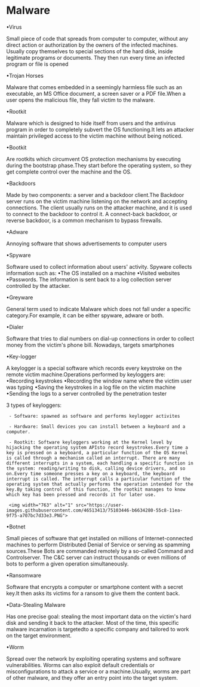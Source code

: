 # Malware

•Virus

Small piece of code that spreads from computer to computer, without any direct action or authorization by the owners of the infected machines. Usually copy themselves to special sections of the hard disk, inside legitimate programs or documents. They then run every time an infected program or file is opened

•Trojan Horses

Malware that comes embedded in a seemingly harmless file such as an executable, an MS Office document, a screen saver or a PDF file.When a user opens the malicious file, they fall victim to the malware.

•Rootkit

Malware which is designed to hide itself from users and the antivirus program in order to completely subvert the OS functioning.It lets an attacker maintain privileged access to the victim machine without being noticed.

•Bootkit

Are rootkits which circumvent OS protection mechanisms by executing during the bootstrap phase.They start before the operating system, so they get complete control over the machine and the OS.

•Backdoors

Made by two components: a server and a backdoor client.The Backdoor server runs on the victim machine listening on the network and accepting connections. The client usually runs on the attacker machine, and it is used to connect to the backdoor to control it. A connect-back backdoor, or reverse backdoor, is a common mechanism to bypass firewalls.

•Adware

Annoying software that shows advertisements to computer users

•Spyware

Software used to collect information about users' activity. Spyware collects information such as: •The OS installed on a machine •Visited websites •Passwords. The information is sent back to a log collection server controlled by the attacker.

•Greyware

 General term used to indicate Malware which does not fall under a specific category.For example, it can be either spyware, adware or both.

•Dialer

 Software that tries to dial numbers on dial-up connections in order to collect money from the victim's phone bill. Nowadays, targets smartphones

•Key-logger

 A keylogger is a special software which records every keystroke on the remote victim machine.Operations performed by keyloggers are: •Recording keystrokes •Recording the window name where the victim user was typing  •Saving the keystrokes in a log file on the victim machine  •Sending the logs to a server controlled by the penetration tester
 
   3 types of keyloggers: 
   
     - Software: spawned as software and performs keylogger activites
     
     - Hardware: Small devices you can install between a keyboard and a computer.
     
     - Rootkit: Software keyloggers working at the Kernel level by hijacking the operating system APIsto record keystrokes.Every time a key is pressed on a keyboard, a particular function of the OS Kernel is called through a mechanism called an interrupt. There are many different interrupts in a system, each handling a specific function in the system: reading/writing to disk, calling device drivers, and so on.Every time someone presses a key on a keyboard, the keyboard interrupt is called. The interrupt calls a particular function of the operating system that actually performs the operation intended for the key.By taking control of this function, the rootkit manages to know which key has been pressed and records it for later use.
     
     <img width="763" alt="1" src="https://user-images.githubusercontent.com/46513413/75103446-b6634280-55c8-11ea-9f75-a707bc7d33e3.PNG">


•Botnet

 Small pieces of software that get installed on millions of Internet-connected machines to perform Distributed Denial of Service or serving as spamming sources.These Bots are commanded remotely by a so-called Command and Controlserver. The C&C server can instruct thousands or even millions of bots to perform a given operation simultaneously.

•Ransomware

 Software that encrypts a computer or smartphone content with a secret key.It then asks its victims for a ransom to give them the content back.

•Data-Stealing Malware

 Has one precise goal: stealing the most important data on the victim's hard disk and sending it back to the attacker. Most of the time, this specific malware incarnation is targetedto a specific company and tailored to work on the target environment.

•Worm

 Spread over the network by exploiting operating systems and software vulnerabilities. Worms can also exploit default credentials or misconfigurations to attack a service or a machine.Usually, worms are part of other malware, and they offer an entry point into the target system.
